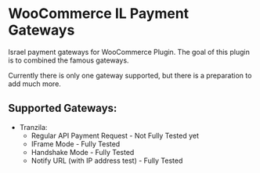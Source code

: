 # WooCommerce IL Payment Gateways

Israel payment gateways for WooCommerce Plugin.
The goal of this plugin is to combined the famous gateways.

Currently there is only one gateway supported, but there is a preparation to add much more.

## Supported Gateways:

* Tranzila:
    * Regular API Payment Request - Not Fully Tested yet
    * IFrame Mode - Fully Tested
    * Handshake Mode - Fully Tested
    * Notify URL (with IP address test) - Fully Tested

